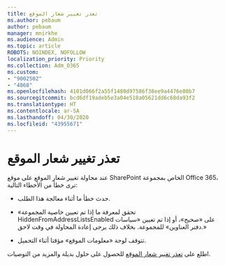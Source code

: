 ```yaml
---
title: تعذر تغيير شعار الموقع
ms.author: pebaum
author: pebaum
manager: mnirkhe
ms.audience: Admin
ms.topic: article
ROBOTS: NOINDEX, NOFOLLOW
localization_priority: Priority
ms.collection: Adm_O365
ms.custom:
- "9002502"
- "4868"
ms.openlocfilehash: 4101d066f2a55f1480d97586f38ee9a4476e80b7
ms.sourcegitcommit: bcd6df19adeb5e3a04e518a05621dd6c68da93f2
ms.translationtype: HT
ms.contentlocale: ar-SA
ms.lasthandoff: 04/30/2020
ms.locfileid: "43955671"
---
```

# <a name="unable-to-change-site-logo"></a>تعذر تغيير شعار الموقع

عند محاولة تغيير شعار الموقع على موقع SharePoint الخاص بمجموعة Office 365، ترى خطأ من الأخطاء التالية:

- حدث خطأ ما أثناء معالجة هذا الطلب.

- «تحقق لمعرفة ما إذا تم تعيين خاصية المجموعة HiddenFromAddressListsEnabled على «صحيح»، أو إذا تم تعيين «سياسات دفتر العناوين» للمجموعة. بخلاف ذلك يرجى إعادة المحاولة في وقت لاحق.»

- تتوقف لوحة «معلومات الموقع» مؤقتا أثناء التحميل.

اطلع على [تعذر تغيير شعار الموقع](https://docs.microsoft.com/sharepoint/troubleshoot/sites/error-when-changing-o365-site-logo) للحصول على حلول بديلة والمزيد من التوصيات.
